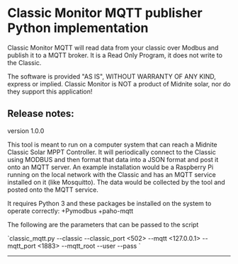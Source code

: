 
<h1>Classic Monitor MQTT publisher Python implementation</h1>

<p>
Classic Monitor MQTT will read data from your classic over Modbus and publish it to a MQTT broker. It is a Read Only Program, it does not write to the Classic.

The software is provided "AS IS", WITHOUT WARRANTY OF ANY KIND, express or implied.
Classic Monitor is NOT a product of Midnite solar, nor do they support this application!
</p>

Release notes:
-----------------
version 1.0.0
<p>
This tool is meant to run on a computer system that can reach a Midnite Classic Solar MPPT Controller. It will periodically connect to the
Classic using MODBUS and then format that data into a JSON format and post it onto an MQTT server. An example installation would be a Raspberry Pi
running on the local network with the Classic and has an MQTT service installed on it (like Mosquitto). The data would be collected by the tool
and posted onto the MQTT service.
<p>
It requires Python 3 and these packages be installed on the system to operate correctly:
+Pymodbus
+paho-mqtt
<p>
The following are the parameters that can be passed to the script
<p>
`classic_mqtt.py --classic <ClassicHost> --classic_port <502> --mqtt <127.0.0.1> --mqtt_port <1883> --mqtt_root <ClassicMQTT> --user <username> --pass <password>`

-----------------

